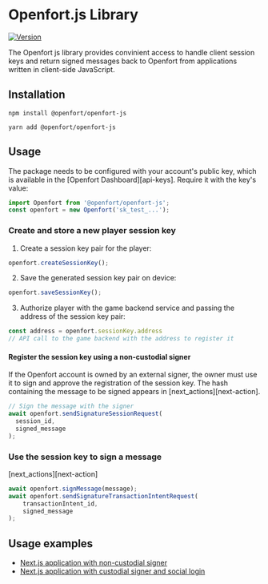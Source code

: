 # Openfort.js Library

[![Version](https://img.shields.io/npm/v/stripe.svg)](https://www.npmjs.org/package/@openfort/openfort-js)

The Openfort js library provides convinient access to handle client session keys and return signed messages back to Openfort from applications written in client-side JavaScript.

## Installation

```shell
npm install @openfort/openfort-js
```

```shell
yarn add @openfort/openfort-js
```

## Usage

The package needs to be configured with your account's public key, which is
available in the [Openfort Dashboard][api-keys]. Require it with the key's
value:

```js
import Openfort from '@openfort/openfort-js';
const openfort = new Openfort('sk_test_...');
```

### Create and store a new player session key

1. Create a session key pair for the player:

```typescript
openfort.createSessionKey();
```

2. Save the generated session key pair on device:

```typescript
openfort.saveSessionKey();
```

3. Authorize player with the game backend service and passing the address of the session key pair:

```typescript
const address = openfort.sessionKey.address
// API call to the game backend with the address to register it
```

#### Register the session key using a non-custodial signer

If the Openfort account is owned by an external signer, the owner must use it to sign and approve the registration of the session key. The hash containing the message to be signed appears in [next_actions][next-action]. 

```typescript
// Sign the message with the signer
await openfort.sendSignatureSessionRequest(
  session_id,
  signed_message
);
```

### Use the session key to sign a message

[next_actions][next-action]

```typescript
await openfort.signMessage(message);
await openfort.sendSignatureTransactionIntentRequest(
    transactionIntent_id,
    signed_message
);
```

## Usage examples
- [Next.js application with non-custodial signer]([https://stripe.com/docs/stripe-js](https://github.com/openfort-xyz/samples/tree/main/rainbow-ssv-nextjs))
- [Next.js application with custodial signer and social login]([https://stripe.com/docs/stripe-js](https://github.com/openfort-xyz/samples/tree/main/ssv-social-nextjs))



<!--
# vim: set tw=79:
-->
